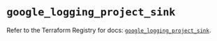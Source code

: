 # `google_logging_project_sink`

Refer to the Terraform Registry for docs: [`google_logging_project_sink`](https://registry.terraform.io/providers/hashicorp/google-beta/5.24.0/docs/resources/google_logging_project_sink).
